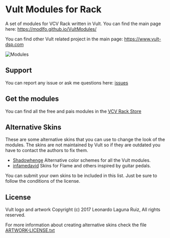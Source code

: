 # Vult Modules for Rack

A set of modules for VCV Rack written in Vult. You can find the main page here: https://modlfo.github.io/VultModules/

You can find other Vult related project in the main page: https://www.vult-dsp.com

![Modules](https://modlfo.github.io/VultModules/images/Vult.png "Modules")

## Support
You can report any issue or ask me questions here: [issues](https://github.com/modlfo/VultModules/issues)

## Get the modules
You can find all the free and pais modules in the [VCV Rack Store](https://vcvrack.com/plugins.html#Vult)

## Alternative Skins

These are some alternative skins that you can use to change the look of the modules. The skins are not maintained by Vult so if they are outdated you have to contact the authors to fix them.

- [Shadowhenge](https://github.com/Shadowhenge/VCV-Skins) Alternative color schemes for all the Vult modules.
- [infamedavid](https://github.com/infamedavid/infamous_vult_skins) Skins for Flame and others inspired by guitar pedals.

You can submit your own skins to be included in this list. Just be sure to follow the conditions of the license. 

## License

Vult logo and artwork Copyright (c) 2017 Leonardo Laguna Ruiz, All rights reserved.

For more information about creating alternative skins check the file [ARTWORK-LICENSE.txt](https://github.com/modlfo/VultModules/blob/master/ARTWORK-LICENSE.txt) 


